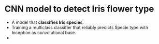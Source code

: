 # CNN model to detect Iris flower type

- A model that **classifies Iris species**.
- Training a multiclass classifier that reliably predicts Specie type with Inception as convolutional base.
- 

